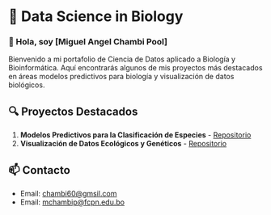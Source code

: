 # 🧬 Data Science in Biology
### 👋 Hola, soy [Miguel Angel Chambi Pool]

Bienvenido a mi portafolio de Ciencia de Datos aplicado a Biología y Bioinformática. Aquí encontrarás algunos de mis proyectos más destacados en áreas modelos predictivos para biología y visualización de datos biológicos.

## 🔍 Proyectos Destacados
1. **Modelos Predictivos para la Clasificación de Especies** - [Repositorio](#)
2. **Visualización de Datos Ecológicos y Genéticos** - [Repositorio](#)

## 📫 Contacto
- Email: chambi60@gmsil.com
- Email: mchambip@fcpn.edu.bo
